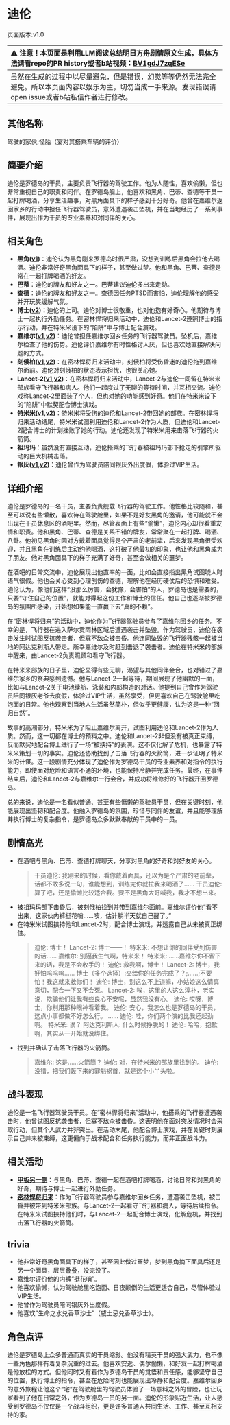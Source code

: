 # 迪伦
页面版本:v1.0
 

| :warning: 注意！本页面是利用LLM阅读总结明日方舟剧情原文生成，具体方法请看repo的PR history或者b站视频：[BV1gdJ7zqESe](https://www.bilibili.com/video/BV1gdJ7zqESe/)         |
|:----------------------------|
| 虽然在生成的过程中以尽量避免，但是错误，幻觉等等仍然无法完全避免。所以本页面内容以娱乐为主，切勿当成一手来源。发现错误请open issue或者b站私信作者进行修改。|



## 其他名称
驾驶的家伙;怪胎（宴对其搭乘车辆的评价）
## 简要介绍
迪伦是罗德岛的干员，主要负责飞行器的驾驶工作。他为人随性，喜欢偷懒，但也非常重视自己的职责和同伴。在罗德岛舰上，他喜欢和黑角、巴蒂、查德等干员一起打牌喝酒，分享生活趣事，对黑角面具下的样子感到十分好奇。他曾在嘉维尔返回家乡的行动中担任飞行器驾驶员，意外遭遇袭击坠机，并在当地经历了一系列事件，展现出作为干员的专业素养和对同伴的关心。
## 相关角色
-   **黑角([v1](char_500_noirc.md))**：迪伦认为黑角刚来罗德岛时很严肃，没想到训练后黑角会拉他去喝酒。迪伦非常好奇黑角面具下的样子，甚至做过梦。他和黑角、巴蒂、查德是常在一起打牌喝酒的好友。
-   **巴蒂**：迪伦的牌友和好友之一。巴蒂建议迪伦多出来走动。
-   **查德**：迪伦的牌友和好友之一。查德因任务PTSD而害怕，迪伦理解他的感受并开玩笑缓解气氛。
-   **博士([v2](../char_v3/extended_char_bo_shi.md))**：迪伦的上司。迪伦对博士很敬重，也对他抱有好奇心。他期待与博士一起执行外勤任务。在密林悍将归来活动中，迪伦和Lancet-2遵照博士的指示行动，并在特米米设下的“陷阱”中与博士配合演戏。
-   **嘉维尔([v1](char_187_ccheal.md),[v2](../char_v3/char_187_ccheal.md))**：迪伦曾担任嘉维尔回乡任务的飞行器驾驶员。坠机后，嘉维尔检查了他的伤势。迪伦评价嘉维尔有时性格讨人厌，但也喜欢她直接解决问题的方式。
-   **刻俄柏([v1](char_2013_cerber.md),[v2](../char_v3/char_2013_cerber.md))**：在密林悍将归来活动中，刻俄柏将受伤昏迷的迪伦拖到嘉维尔面前。迪伦对刻俄柏的状态表示担忧，也很关心她。
-   **Lancet-2([v1](char_285_medic2.md),[v2](../char_v3/char_285_medic2.md))**：在密林悍将归来活动中，Lancet-2与迪伦一同留在特米米部族看守飞行器和病人。他们一起度过了无聊的等待时间，并互相交流。迪伦戏称Lancet-2里面装了个人，但也对她的功能感到好奇。他们在特米米设下的“陷阱”中默契配合博士演戏。
-   **特米米([v1](char_411_tomimi.md),[v2](../char_v3/char_411_tomimi.md))**：特米米将受伤的迪伦和Lancet-2带回她的部族。在密林悍将归来活动结尾，特米米试图利用迪伦和Lancet-2作为人质，但迪伦和Lancet-2配合博士的计划挫败了她的行动。迪伦还发现了特米米用来击落飞行器的火箭筒。
-   **祖玛玛**：虽然没有直接互动，迪伦搭乘的飞行器被祖玛玛部下抢走的引擎所驱动的巨大机械击落。
-   **银灰([v1](char_172_svrash.md),[v2](../char_v3/char_172_svrash.md))**：迪伦曾作为驾驶员陪同银灰外出度假，体验过VIP生活。
## 详细介绍
迪伦是罗德岛的一名干员，主要负责舰载飞行器的驾驶工作。他性格比较随和，甚至可以说有些懒散，喜欢待在驾驶舱里，如果不是好友黑角的邀请，他可能就不会出现在干员休息区的酒吧里。然而，尽管表面上有些“偷懒”，迪伦内心却很看重友情和职责。他和黑角、巴蒂、查德是关系不错的牌友，常常聚在一起打牌、喝酒、八卦。他初见黑角时因对方戴着面具觉得是个严肃的老前辈，后来发现黑角很受欢迎，并且黑角在训练后主动约他喝酒，这打破了他最初的印象，也让他和黑角成为了朋友。他对黑角面具下的样子充满了好奇，甚至会做相关的噩梦。

在酒吧的日常交流中，迪伦展现出他直率的一面，比如会直接指出黑角试图唬人时语气很假。他也会关心受到心理创伤的查德，理解他在经历硬仗后的恐惧和难受。迪伦认为，像他们这样“没那么厉害，会犹豫，会害怕”的人，罗德岛也是需要的，只要“守住自己的位置”，就能对得起这份工作和博士的信任。他自己也逐渐被罗德岛的氛围所感染，开始想如果能一直赢下去“真的不赖”。

在“密林悍将归来”的活动中，迪伦作为飞行器驾驶员参与了嘉维尔回乡的任务。不幸的是，飞行器在进入萨尔贡雨林区域后遭遇袭击并坠毁。作为驾驶员，迪伦在袭击发生时试图反抗袭击者，但寡不敌众被击昏。他连同坠毁的飞行器残骸一起被当地的阿达克利斯人带走。所幸嘉维尔及时赶到击退了袭击者。迪伦在特米米的部族中醒来，由Lancet-2负责照顾和看守飞行器。

在特米米部族的日子里，迪伦显得有些无聊，渴望与其他同伴会合，也对错过了嘉维尔家乡的祭典感到遗憾。他与Lancet-2一起等待，期间展现了他幽默的一面，比如与Lancet-2关于电池续航、泳装和内部构造的对话。他提到自己曾作为驾驶员陪同银灰老爷去度假，体验过VIP生活，虽然享受，但更喜欢自己在驾驶舱里吃泡面的日常。他也观察到当地人生活虽然简朴，但似乎更健康，认为这是一种“回归自然”。

故事的高潮部分，特米米为了阻止嘉维尔离开，试图利用迪伦和Lancet-2作为人质。然而，这一切都在博士的预料之中。迪伦和Lancet-2非但没有被真正束缚，反而默契地配合博士进行了一场“被挟持”的表演。这不仅化解了危机，也暴露了特米米策划一切的事实。迪伦还协助找到了击落飞行器的火箭筒，进一步证明了特米米的计谋。这一段剧情充分体现了迪伦作为罗德岛干员的专业素养和对指令的执行能力，即使面对危险和语言不通的环境，也能保持冷静并完成任务。最终，在事件结束后，迪伦和Lancet-2与嘉维尔一行会合，并成功将维修好的飞行器开回罗德岛。

总的来说，迪伦是一名看似普通、甚至有些慵懒的驾驶员干员，但在关键时刻，他能展现出坚韧和配合度。他融入罗德岛的氛围，珍惜与同伴的友谊，并且能够理解并执行博士的复杂指令，是罗德岛众多默默奉献的干员中的一员。
## 剧情高光
-   在酒吧与黑角、巴蒂、查德打牌聊天，分享对黑角的好奇和对好友的关心。
    > 干员迪伦: 我刚来的时候，看你戴着面具，还以为是个严肃的老前辈，话都不敢多说一句，谁能想到，训练完你就拉我来喝酒了......
    > 干员迪伦: 算了吧，还是偷懒比较适合我。要不是黑角大哥喊我，我才不想出来。
-   被祖玛玛部下击昏后，被刻俄柏找到并带到嘉维尔面前。嘉维尔评价他“看不出来，这家伙内裤挺花哨......咳，估计躺半天就自己醒了。”
-   在特米米试图挟持他和Lancet-2时，配合博士演戏，并透露自己从未被真正绑住。
    > 迪伦: 博士！
    > Lancet-2: 博士——！
    > 特米米: 不想让你的同伴受到伤害的话......
    > 嘉维尔: 别逼我生气啊，特米米！
    > 特米米: ......嘉维尔你不留下来的话，我是不会收手的！
    > 迪伦: 救我啊，博士！
    > Lancet-2: 博士，我好怕呜呜呜......
    > 博士（多个选择）:交给你的任务完成了？;......;不要怕！我这就来救你们！
    > 迪伦: 博士，别这么不上道嘛，小姑娘这么情真意切，配合一下又不会死。
    > Lancet-2: 唉，这里的人这么淳朴，老实说，欺骗他们让我有些良心不安呢，虽然我没有心。
    > 迪伦: 哎呀，博士，你别用那种眼神看着我。
    > 迪伦: 安心，我怎么也是罗德岛的干员，这点小事都做不好怎么行。
    > ......
    > 迪伦: 哇，你们两个演的比我还起劲啊。
    > 特米米: 诶？
    > 阿达克利斯人: 什么时候挣脱的！
    > 迪伦: 哈哈，抱歉啊，其实从一开始就没绑住。
-   找到并确认了击落飞行器的火箭筒。
    > 嘉维尔: 这是......火箭筒？
    > 迪伦: 对，在特米米的部族里找到的。
    > 迪伦: 没错，把我们轰下来的罪魁祸首，就是这个小丫头啦。
## 战斗表现
迪伦是一名飞行器驾驶员干员。在“密林悍将归来”活动中，他搭乘的飞行器遭遇袭击时，他曾试图反抗袭击者，但寡不敌众被击昏。这表明他在面对突发情况时会采取行动，但其个人武力并非突出。在活动末尾，他配合博士演戏，并在关键时刻展示自己并未被束缚，这更偏向于战术配合和任务执行能力，而非正面战斗力。
## 相关活动
-   **[甲板另一侧](../stories/story_noirc_set_1.md)**：与黑角、巴蒂、查德一起在酒吧打牌喝酒，讨论日常和对黑角的好奇，期待与博士一起进行外勤任务。
-   **[密林悍将归来](../stories/act12d0.md)**：作为飞行器驾驶员参与嘉维尔回乡任务，遭遇袭击坠机，被击昏并被带到特米米部族。与Lancet-2一起看守飞行器和病人，等待后续指令。在特米米试图挟持他们时，与Lancet-2一起配合博士演戏，化解危机，并找到击落飞行器的火箭筒。
## trivia
*   他非常好奇黑角面具下的样子，甚至因此做过噩梦，梦到黑角摘下面具后还是另一个面具，层层叠叠，没完没了。
*   嘉维尔评价他的内裤“挺花哨”。
*   他喜欢偷懒，认为驾驶舱里吃泡面、日夜颠倒的生活更适合自己，尽管体验过VIP生活。
*   他曾作为驾驶员陪同银灰外出度假。
*   他喜欢“生命之水兑香草沙士”（威士忌兑香草沙士）。
## 角色点评
迪伦是罗德岛上众多普通而真实的干员缩影。他没有精英干员的强大武力，也不像一些角色那样有着复杂沉重的过去。他喜欢安逸、偶尔偷懒，和好友一起打牌喝酒是他放松的方式。但他同时又有着作为罗德岛干员的觉悟和责任感，能够坚守自己的位置，执行博士的指令，甚至在危险时刻也能展现出冷静和配合度。嘉维尔回乡的意外旅程让他这个“宅”在驾驶舱里的驾驶员体验了一场意料之外的冒险，也让玩家看到了他在日常之外，作为罗德岛一员的另一面。迪伦的形象贴近生活，让人感受到罗德岛不仅仅是一个战斗组织，更是许多普通人共同生活、工作、甚至互相支持的家。